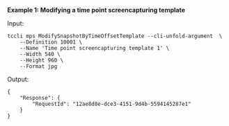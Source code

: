 **Example 1: Modifying a time point screencapturing template**



Input: 

```
tccli mps ModifySnapshotByTimeOffsetTemplate --cli-unfold-argument  \
    --Definition 10001 \
    --Name 'Time point screencapturing template 1' \
    --Width 540 \
    --Height 960 \
    --Format jpg
```

Output: 
```
{
    "Response": {
        "RequestId": "12ae8d8e-dce3-4151-9d4b-5594145287e1"
    }
}
```

